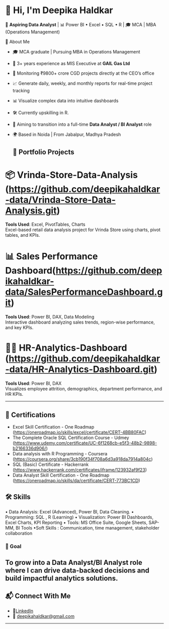 # 👋 Hi, I'm Deepika Haldkar

🎯 **Aspiring Data Analyst** | 📊 Power BI • Excel • SQL • R | 🎓 MCA | MBA (Operations Management)

🌟 About Me

- 🎓 MCA graduate | Pursuing MBA in Operations Management
- 🏢 3+ years experience as MIS Executive at **GAIL Gas Ltd** 
- 💼 Monitoring ₹9800+ crore CGD projects directly at the CEO’s office  
- 📈 Generate daily, weekly, and monthly reports for real-time project tracking
- 📊 Visualize complex data into intuitive dashboards
- 🛠️ Currently upskilling in R.
- 🎯 Aiming to transition into a full-time **Data Analyst / BI Analyst** role
- 🌍 Based in Noida | From Jabalpur, Madhya Pradesh


  ## 📂 Portfolio Projects

# 📦 Vrinda-Store-Data-Analysis (https://github.com/deepikahaldkar-data/Vrinda-Store-Data-Analysis.git)
**Tools Used**: Excel, PivotTables, Charts  
Excel-based retail data analysis project for Vrinda Store using charts, pivot tables, and KPIs.

# 📊 Sales Performance Dashboard(https://github.com/deepikahaldkar-data/SalesPerformanceDashboard.git)
**Tools Used**: Power BI, DAX, Data Modeling  
Interactive dashboard analyzing sales trends, region-wise performance, and key KPIs.

# 🧑‍💼 HR-Analytics-Dashboard (https://github.com/deepikahaldkar-data/HR-Analytics-Dashboard.git)
**Tools Used**: Power BI, DAX  
Visualizes employee attrition, demographics, department performance, and HR KPIs.

----

 ## 🧠 Certifications
 - Excel Skill Certification -  One Roadmap  (https://oneroadmap.io/skills/excel/certificate/CERT-4BB80FAC)
- The Complete Oracle SQL Certification Course - Udmey (https://www.udemy.com/certificate/UC-6f1268cb-e5f3-48b2-9898-b2166336d906/)
- Data analysis with R Programming - Coursera (https://coursera.org/share/3cb190f34f708a6d3a918da7914a804c)
- SQL (Basic) Certificate - Hackerrank (https://www.hackerrank.com/certificates/iframe/123932af9f23)
- Data Analyst Skill Certification -  One Roadmap  (https://oneroadmap.io/skills/da/certificate/CERT-773BC1CD)

## 🛠️ Skills

•	Data Analysis: Excel (Advanced), Power BI, Data Cleaning.
•	Programming: SQL , R (Learning)
•	Visualization: Power BI Dashboards, Excel Charts, KPI Reporting
•	Tools: MS Office Suite, Google Sheets, SAP-MM, BI Tools
•Soft Skills : Communication, time management, stakeholder collaboration

### 🌱 Goal  
To grow into a Data Analyst/BI Analyst role where I can drive data-backed decisions and build impactful analytics solutions.
---

## 📬 Connect With Me

- 💼[LinkedIn](https://www.linkedin.com/in/deepika-haldkar)  
- 📧 deepikahaldkar@gmail.com

---


